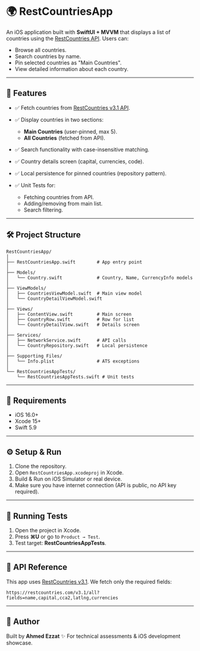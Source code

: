 # 🌍 RestCountriesApp

An iOS application built with **SwiftUI + MVVM** that displays a list of countries using the [RestCountries API](https://restcountries.com/).
Users can:

* Browse all countries.
* Search countries by name.
* Pin selected countries as "Main Countries".
* View detailed information about each country.

---

## 📱 Features

* ✅ Fetch countries from [RestCountries v3.1 API](https://restcountries.com/v3.1/all?fields=name,capital,cca2,latlng,currencies).
* ✅ Display countries in two sections:

  * **Main Countries** (user-pinned, max 5).
  * **All Countries** (fetched from API).
* ✅ Search functionality with case-insensitive matching.
* ✅ Country details screen (capital, currencies, code).
* ✅ Local persistence for pinned countries (repository pattern).
* ✅ Unit Tests for:

  * Fetching countries from API.
  * Adding/removing from main list.
  * Search filtering.

---

## 🛠 Project Structure

```
RestCountriesApp/
│
├── RestCountriesApp.swift        # App entry point
│
├── Models/
│   └── Country.swift             # Country, Name, CurrencyInfo models
│
├── ViewModels/
│   ├── CountriesViewModel.swift  # Main view model
│   └── CountryDetailViewModel.swift
│
├── Views/
│   ├── ContentView.swift         # Main screen
│   ├── CountryRow.swift          # Row for list
│   └── CountryDetailView.swift   # Details screen
│
├── Services/
│   ├── NetworkService.swift      # API calls
│   └── CountryRepository.swift   # Local persistence
│
├── Supporting Files/
│   └── Info.plist                # ATS exceptions
│
└── RestCountriesAppTests/
    └── RestCountriesAppTests.swift # Unit tests
```

---

## 🚀 Requirements

* iOS 16.0+
* Xcode 15+
* Swift 5.9

---

## ⚙️ Setup & Run

1. Clone the repository.
2. Open `RestCountriesApp.xcodeproj` in Xcode.
3. Build & Run on iOS Simulator or real device.
4. Make sure you have internet connection (API is public, no API key required).

---

## 🧪 Running Tests

1. Open the project in Xcode.
2. Press **⌘U** or go to `Product → Test`.
3. Test target: **RestCountriesAppTests**.

---

## 📡 API Reference

This app uses [RestCountries v3.1](https://restcountries.com/).
We fetch only the required fields:

```
https://restcountries.com/v3.1/all?fields=name,capital,cca2,latlng,currencies
```

---


## 👤 Author

Built by **Ahmed Ezzat** ✨
For technical assessments & iOS development showcase.
